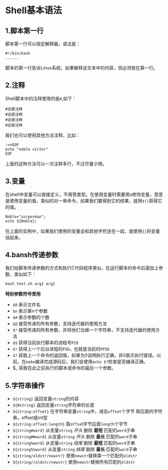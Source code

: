 # Shell基本语法
## 1.脚本第一行
脚本第一行可以规定解释器，语法是：<br>
```shell
#!/bin/bash
......
```
脚本的第一行告诉Linux系统，如果解释该文本中的内容，但必须放在第一行。<br>

## 2.注释
Shell脚本中的注释使用的是``#``,如下：<br>
```shell
#这是注释
#这是注释
#这是注释
#这是注释
```

我们也可以使用其他方法注释，比如：<br>
```shell
:<<EOF
echo "noble victor"
EOF
```
上面的这种方法可以一次注释多行，不过尽量少用。<br>

## 3.变量
在shell中变量可以直接定义，不用管类型。在使用变量时需要用``$``修饰变量，意思是使用变量的值，类似的对一串命令，如果我们要得到它的结果，就用``$()``获得它的值。<br>
```shell
Noble="surperman";
echo ${Noble};
```
在上面的实例中，如果我们使用的变量会和其他字符连在一起，就使用``{}``将变量括起来。<br>

## 4.bansh传递参数
我们给脚本传递参数的方式和执行C代码程序类似，在运行脚本的命令后面加上参数，类似如下：<br>
```shell
bash test.sh arg1 arg2
```

__特别参数符号使用__<br>
- ``$0`` 表示文件名
- ``$n`` 表示第n个参数
- ``$#`` 表示参数的个数
- ``$@`` 接受传递的所有参数，支持迭代器的使用方法
- ``$*`` 接受传递的所有参数，并将他们当做一个字符串，不支持迭代器的使用方法
- ``$$`` 获得当前执行脚本的进程号``PID``
- ``$!`` 获得上一个后台进程的``PID``，也就是当前的``PPID``
- ``$?`` 获取上一个命令的返回值，如果为0说明执行正确，非0表示执行错误。以前，在``make``编译完成源码后，我们会使用``echo $?``检查是否编译正确。
- $_ 获取在此之前执行的脚本或命令的最后一个参数。

## 5.字符串操作
- ``${string}`` 返回变量``string``的内容
- ``${#string}`` 返回变量``string``字符串的长度
- ``${string:offset}`` 在字符串变量``string``中，减去``offset``个字节 取后面的字符串。offset是int型
- ``${string:offset:length}`` 取``offse``t字节后面``length``个字节
- ``${string#word}`` 从变量``string`` *开头* 删除 **最短** 匹配的``word``子串
- ``${string##word}`` 从变量``string`` *开头* 删除 **最长** 匹配的``word``子串
- ``${string%word}`` 从变量``string`` *结尾* 删除 **最短** 匹配的``word``子串
- ``${string%%word}`` 从变量``string`` *结尾* 删除 **最长** 匹配的``word``子串
- ``${string/oldstr/newstr}`` 使用``newstr``替换第一个匹配的``oldstr``
- ``${string//oldstr/newstr}`` 使用``newstr``替换所有匹配的``oldstr``
